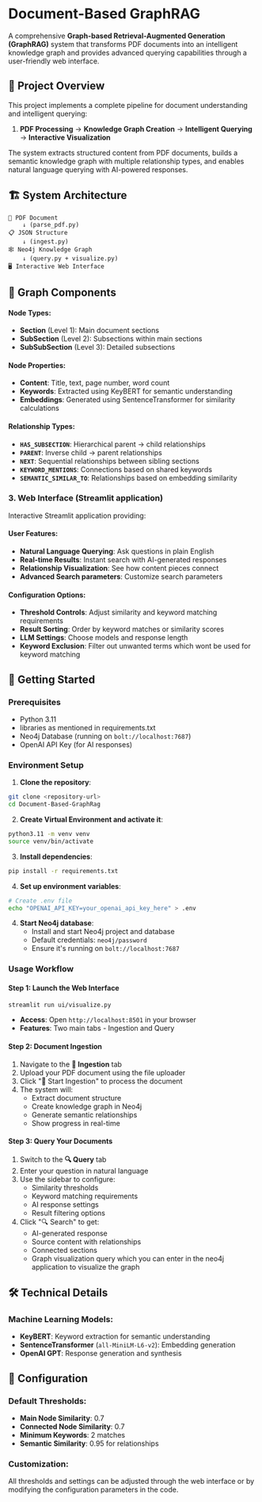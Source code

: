 # Document-Based GraphRAG

A comprehensive **Graph-based Retrieval-Augmented Generation (GraphRAG)** system that transforms PDF documents into an intelligent knowledge graph and provides advanced querying capabilities through a user-friendly web interface.

## 🎯 Project Overview

This project implements a complete pipeline for document understanding and intelligent querying:

1. **PDF Processing** → **Knowledge Graph Creation** → **Intelligent Querying** → **Interactive Visualization**

The system extracts structured content from PDF documents, builds a semantic knowledge graph with multiple relationship types, and enables natural language querying with AI-powered responses.

## 🏗️ System Architecture

```
📄 PDF Document
    ↓ (parse_pdf.py)
📋 JSON Structure  
    ↓ (ingest.py)
🕸️ Neo4j Knowledge Graph
    ↓ (query.py + visualize.py)
🖥️ Interactive Web Interface
```

## 🔧 Graph Components


#### Node Types:
- **Section** (Level 1): Main document sections
- **SubSection** (Level 2): Subsections within main sections  
- **SubSubSection** (Level 3): Detailed subsections

#### Node Properties:
- **Content**: Title, text, page number, word count
- **Keywords**: Extracted using KeyBERT for semantic understanding
- **Embeddings**: Generated using SentenceTransformer for similarity calculations

#### Relationship Types:
- **`HAS_SUBSECTION`**: Hierarchical parent → child relationships
- **`PARENT`**: Inverse child → parent relationships
- **`NEXT`**: Sequential relationships between sibling sections
- **`KEYWORD_MENTIONS`**: Connections based on shared keywords
- **`SEMANTIC_SIMILAR_TO`**: Relationships based on embedding similarity


### 3. Web Interface (Streamlit application)
Interactive Streamlit application providing:

#### User Features:
- **Natural Language Querying**: Ask questions in plain English
- **Real-time Results**: Instant search with AI-generated responses
- **Relationship Visualization**: See how content pieces connect
- **Advanced Search parameters**: Customize search parameters

#### Configuration Options:
- **Threshold Controls**: Adjust similarity and keyword matching requirements
- **Result Sorting**: Order by keyword matches or similarity scores
- **LLM Settings**: Choose models and response length
- **Keyword Exclusion**: Filter out unwanted terms which wont be used for keyword matching

## 🚀 Getting Started

### Prerequisites
- Python 3.11
- libraries as mentioned in requirements.txt
- Neo4j Database (running on `bolt://localhost:7687`)
- OpenAI API Key (for AI responses)


### Environment Setup

1. **Clone the repository**:
```bash
git clone <repository-url>
cd Document-Based-GraphRag
```

2. **Create Virtual Environment and activate it**:
```bash
python3.11 -m venv venv
source venv/bin/activate
```

3. **Install dependencies**:
```bash
pip install -r requirements.txt
```

4. **Set up environment variables**:
```bash
# Create .env file
echo "OPENAI_API_KEY=your_openai_api_key_here" > .env
```

4. **Start Neo4j database**:
   - Install and start Neo4j project and database
   - Default credentials: `neo4j/password`
   - Ensure it's running on `bolt://localhost:7687`

### Usage Workflow

#### Step 1: Launch the Web Interface
```bash
streamlit run ui/visualize.py
```
- **Access**: Open `http://localhost:8501` in your browser
- **Features**: Two main tabs - Ingestion and Query

#### Step 2: Document Ingestion
1. Navigate to the **📁 Ingestion** tab
2. Upload your PDF document using the file uploader
3. Click "🚀 Start Ingestion" to process the document
4. The system will:
   - Extract document structure
   - Create knowledge graph in Neo4j
   - Generate semantic relationships
   - Show progress in real-time

#### Step 3: Query Your Documents
1. Switch to the **🔍 Query** tab
2. Enter your question in natural language
3. Use the sidebar to configure:
   - Similarity thresholds
   - Keyword matching requirements
   - AI response settings
   - Result filtering options
4. Click "🔍 Search" to get:
   - AI-generated response
   - Source content with relationships
   - Connected sections
   - Graph visualization query which you can enter in the neo4j application to visualize the graph



## 🛠️ Technical Details

### Machine Learning Models:
- **KeyBERT**: Keyword extraction for semantic understanding
- **SentenceTransformer** (`all-MiniLM-L6-v2`): Embedding generation
- **OpenAI GPT**: Response generation and synthesis

## 🔧 Configuration

### Default Thresholds:
- **Main Node Similarity**: 0.7
- **Connected Node Similarity**: 0.7  
- **Minimum Keywords**: 2 matches
- **Semantic Similarity**: 0.95 for relationships

### Customization:
All thresholds and settings can be adjusted through the web interface or by modifying the configuration parameters in the code.

